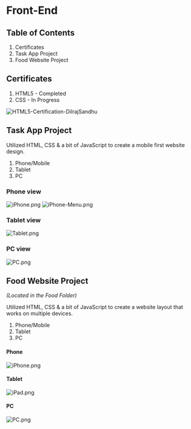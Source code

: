 # Front-End

## Table of Contents
1. Certificates 
2. Task App Project
3. Food Website Project

## Certificates 
1. HTML5 - Completed  
2. CSS   - In Progress

![HTML5-Certification-DilrajSandhu](Certificates/HTML5.jpg)
 
## Task App Project 
Utilized HTML, CSS & a bit of JavaScript to create a mobile first website design. 
 1. Phone/Mobile 
 2. Tablet
 3. PC  

### Phone view
![iPhone.png](TaskApp/TaskAppPrev/iPhone.png)
![iPhone-Menu.png](TaskApp/TaskAppPrev/iPhoneMenu.png)  

### Tablet view
![Tablet.png](TaskApp/TaskAppPrev/Tablet.png)  

### PC view 
![PC.png](TaskApp/TaskAppPrev/PC.png)
 

## Food Website Project 
_(Located in the Food Folder)_  

Utilized HTML, CSS & a bit of JavaScript to create a website layout that works on multiple devices.
 1. Phone/Mobile 
 2. Tablet
 3. PC  
 #### Phone  
![iPhone.png](Food/FoodWebsitePrev/iPhone.png)
#### Tablet  
![iPad.png](Food/FoodWebsitePrev/iPad.png) 
#### PC  
![PC.png](Food/FoodWebsitePrev/PC.png) 

